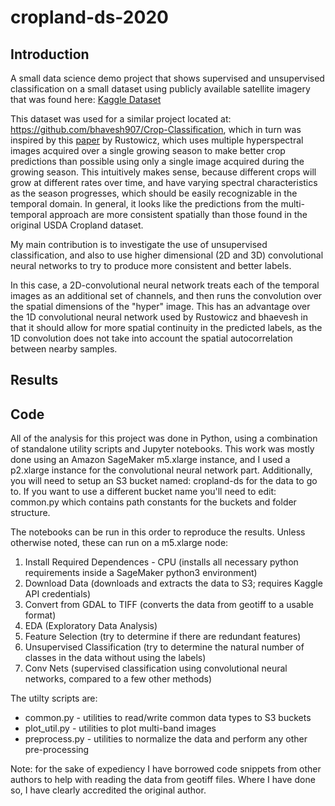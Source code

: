 # cropland-ds-2020
## Introduction
A small data science demo project that shows supervised and unsupervised classification on a small dataset using publicly available satellite imagery that was found here: [Kaggle Dataset](https://www.kaggle.com/bhavesh907/crop-classificationcs2292017usgscroplanddata)

This dataset was used for a similar project located at: https://github.com/bhavesh907/Crop-Classification, which in turn was inspired by this [paper](http://cs229.stanford.edu/proj2017/final-reports/5243811.pdf) by Rustowicz, which uses multiple hyperspectral images acquired over a single growing season to make better crop predictions than possible using only a single image acquired during the growing season.  This intuitively makes sense, because different crops will grow at different rates over time, and have varying spectral characteristics as the season progresses, which should be easily recognizable in the temporal domain.  In general, it looks like the predictions from the multi-temporal approach are more consistent spatially than those found in the original USDA Cropland dataset. 

My main contribution is to investigate the use of unsupervised classification, and also to use higher dimensional (2D and 3D) convolutional neural networks to try to produce more consistent and better labels.

In this case, a 2D-convolutional neural network treats each of the temporal images as an additional set of channels, and then runs the convolution over the spatial dimensions of the "hyper" image. This has an advantage over the 1D convolutional neural network used by Rustowicz and bhaevesh in that it should allow for more spatial continuity in the predicted labels, as the 1D convolution does not take into account the spatial autocorrelation between nearby samples.  

## Results


## Code 
All of the analysis for this project was done in Python, using a combination of standalone utility scripts and Jupyter notebooks. This work was mostly done using an Amazon SageMaker m5.xlarge instance, and I used a p2.xlarge instance for the convolutional neural network part.  Additionally, you will need to setup an S3 bucket named: cropland-ds for the data to go to.  If you want to use a different bucket name you'll need to edit: common.py which contains path constants for the buckets and folder structure.

The notebooks can be run in this order to reproduce the results. Unless otherwise noted, these can run on a m5.xlarge node:
1. Install Required Dependences - CPU (installs all necessary python requirements inside a SageMaker python3 environment)
2. Download Data (downloads and extracts the data to S3; requires Kaggle API credentials)
3. Convert from GDAL to TIFF (converts the data from geotiff to a usable format)
4. EDA (Exploratory Data Analysis)
5. Feature Selection (try to determine if there are redundant features)
6. Unsupervised Classification (try to determine the natural number of classes in the data without using the labels)
7. Conv Nets (supervised classification using convolutional neural networks, compared to a few other methods)

The utilty scripts are: 
- common.py - utilities to read/write common data types to S3 buckets
- plot_util.py - utilities to plot multi-band images
- preprocess.py - utilities to normalize the data and perform any other pre-processing

Note: for the sake of expediency I have borrowed code snippets from other authors to help with reading the data from geotiff files.  Where I have done so, I have clearly accredited the original author.
